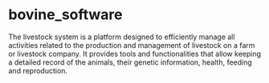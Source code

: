 # bovine_software
The livestock system is a platform designed to efficiently manage all activities related to the production and management of livestock on a farm or livestock company. It provides tools and functionalities that allow keeping a detailed record of the animals, their genetic information, health, feeding and reproduction.
